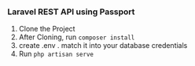 <h3>Laravel REST API using Passport</h3>

<ol>
    <li>Clone the Project</li>
    <li>After Cloning, run <code>composer install</code></li>
    <li>create .env . match it into your database credentials</li>
    <li>Run <code>php artisan serve</code></li>
</ol>
